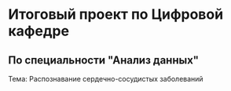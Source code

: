 # Итоговый проект по Цифровой кафедре
## По специальности "Анализ данных"
Тема: Распознавание сердечно-сосудистых заболеваний
